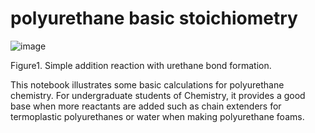 # polyurethane basic stoichiometry

![image](https://github.com/user-attachments/assets/ae119b96-4551-4767-ba52-eae34abc7da3)

Figure1. Simple addition reaction with urethane bond formation.

This notebook illustrates some basic calculations for polyurethane chemistry.
For undergraduate students of Chemistry, it provides a good base when more reactants are added such as chain extenders for termoplastic polyurethanes or water when making polyurethane foams.
